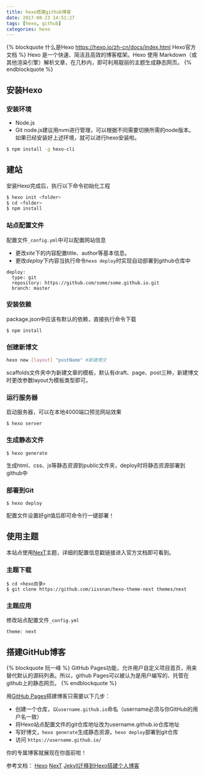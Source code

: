 ```yaml
---
title: hexo搭建github博客
date: 2017-08-23 14:51:27
tags: [hexo, github]
categories: hexo
---
```

{% blockquote 什么是Hexo https://hexo.io/zh-cn/docs/index.html Hexo官方文档 %}
Hexo 是一个快速、简洁且高效的博客框架。Hexo 使用 Markdown（或其他渲染引擎）解析文章，在几秒内，即可利用靓丽的主题生成静态网页。
{% endblockquote %}

## 安装Hexo

### 安装环境

- Node.js
- Git
node.js建议用nvm进行管理，可以根据不同需要切换所需的node版本。
如果已经安装好上述环境，就可以进行hexo安装啦。
```bash
$ npm install -g hexo-cli
```

## 建站

安装Hexo完成后，执行以下命令初始化工程
```bash
$ hexo init <folder>
$ cd <folder>
$ npm install
```
### 站点配置文件

配置文件`_config.yml`中可以配置网站信息
- 更改*site*下的内容配置title、author等基本信息。
- 更改*deploy*下内容当执行命令`hexo deploy`时实现自动部署到github仓库中
```
deploy:
  type: git
  repository: https://github.com/some/some.github.io.git
  branch: master
```
### 安装依赖

package.json中应该有默认的依赖，直接执行命令下载
```
$ npm install
```
### 创建新博文

```bash
hexo new [layout] "postName" #新建博文
```
scaffolds文件夹中为新建文章的模板，默认有draft、page、post三种，新建博文时更改参数layout为模板类型即可。

### 运行服务器

启动服务器，可以在本地4000端口预览网站效果
```
$ hexo server
```
### 生成静态文件

```
$ hexo generate
```
生成html、css、js等静态资源到public文件夹，deploy时将静态资源部署到github中

### 部署到Git

```
$ hexo deploy
```
配置文件设置好git值后即可命令行一键部署！


## 使用主题


本站点使用[NexT](http://theme-next.iissnan.com/theme-settings.html)主题，详细的配置信息戳链接进入官方文档即可看到。

### 主题下载

```
$ cd <hexo目录>
$ git clone https://github.com/iissnan/hexo-theme-next themes/next

```
### 主题应用

修改站点配置文件`_config.yml`
```
theme: next
```


## 搭建GitHub博客
{% blockquote 阮一峰 %}
GitHub Pages功能，允许用户自定义项目首页，用来替代默认的源码列表。所以，github Pages可以被认为是用户编写的、托管在github上的静态网页。
{% endblockquote %}

用[GitHub Pages](https://pages.github.com/)搭建博客只需要以下几步：
- 创建一个仓库，以`username.github.io`命名（username必须与你GitHub的用户名一致）
- 将Hexo站点配置文件的git仓库地址改为username.github.io仓库地址
- 写好博文，`hexo generate`生成静态资源，`hexo deploy`部署到git仓库
- 访问 `https://username.github.io/`

你的专属博客就展现在你面前啦！


参考文档：
[Hexo](https://hexo.io/)
[NexT](http://theme-next.iissnan.com/theme-settings.html)
[Jekyll迁移到Hexo搭建个人博客](https://www.ezlippi.com/blog/2016/02/jekyll-to-hexo.html)
